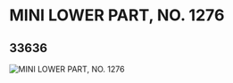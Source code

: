 # MINI LOWER PART, NO. 1276
## 33636
![MINI LOWER PART, NO. 1276](https://lc-www-live-s.legocdn.com/media/bricks/5/2/6188858.jpg)